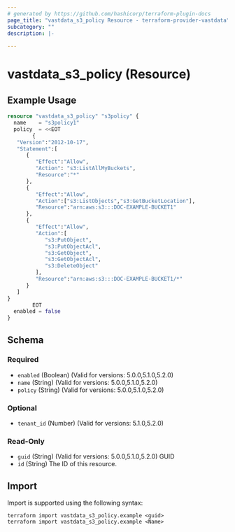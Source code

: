 ```yaml
---
# generated by https://github.com/hashicorp/terraform-plugin-docs
page_title: "vastdata_s3_policy Resource - terraform-provider-vastdata"
subcategory: ""
description: |-
  
---
```


# vastdata_s3_policy (Resource)



## Example Usage

```terraform
resource "vastdata_s3_policy" "s3policy" {
  name    = "s3policy1"
  policy  = <<EOT
        {
   "Version":"2012-10-17",
   "Statement":[
      {
         "Effect":"Allow",
         "Action": "s3:ListAllMyBuckets",
         "Resource":"*"
      },
      {
         "Effect":"Allow",
         "Action":["s3:ListObjects","s3:GetBucketLocation"],
         "Resource":"arn:aws:s3:::DOC-EXAMPLE-BUCKET1"
      },
      {
         "Effect":"Allow",
         "Action":[
            "s3:PutObject",
            "s3:PutObjectAcl",
            "s3:GetObject",
            "s3:GetObjectAcl",
            "s3:DeleteObject"
         ],
         "Resource":"arn:aws:s3:::DOC-EXAMPLE-BUCKET1/*"
      }
   ]
}
        EOT
  enabled = false
}
```

<!-- schema generated by tfplugindocs -->
## Schema

### Required

- `enabled` (Boolean) (Valid for versions: 5.0.0,5.1.0,5.2.0)
- `name` (String) (Valid for versions: 5.0.0,5.1.0,5.2.0)
- `policy` (String) (Valid for versions: 5.0.0,5.1.0,5.2.0)

### Optional

- `tenant_id` (Number) (Valid for versions: 5.1.0,5.2.0)

### Read-Only

- `guid` (String) (Valid for versions: 5.0.0,5.1.0,5.2.0) GUID
- `id` (String) The ID of this resource.

## Import

Import is supported using the following syntax:

```shell
terraform import vastdata_s3_policy.example <guid>
terraform import vastdata_s3_policy.example <Name>
```
